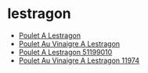 # lestragon

 * [Poulet A Lestragon](../../index/p/poulet-a-lestragon-51199010.json)
 * [Poulet Au Vinaigre A Lestragon](../../index/p/poulet-au-vinaigre-a-lestragon-11974.json)
 * [Poulet A Lestragon 51199010](../../index/p/poulet-a-lestragon-51199010.json)
 * [Poulet Au Vinaigre A Lestragon 11974](../../index/p/poulet-au-vinaigre-a-lestragon-11974.json)

